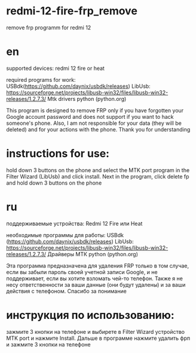 # redmi-12-fire-frp_remove
remove frp programm for redmi 12

# en

supported devices: redmi 12 fire or heat

required programs for work: USBdk(https://github.com/daynix/usbdk/releases)
LibUsb: https://sourceforge.net/projects/libusb-win32/files/libusb-win32-releases/1.2.7.3/
Mtk drivers
python (python.org)

This program is designed to remove FRP only if you have forgotten your Google account password and does not support if you want to hack someone's phone. Also, I am not responsible for your data (they will be deleted) and for your actions with the phone. 
Thank you for understanding


# instructions for use:

hold down 3 buttons on the phone and select the MTK port program in the Filter Wizard (LibUsb) and click install. Next in the program, click delete fp and hold down 3 buttons on the phone

# ru

поддерживаемые устройства: Redmi 12 Fire или Heat

необходимые программы для работы: USBdk (https://github.com/daynix/usbdk/releases)
LibUsb: https://sourceforge.net/projects/libusb-win32/files/libusb-win32-releases/1.2.7.3/
Драйверы МТК
python (python.org)

Эта программа предназначена для удаления FRP только в том случае, если вы забыли пароль своей учетной записи Google, и не поддерживает, если вы хотите взломать чей-то телефон. Также я не несу ответственности за ваши данные (они будут удалены) и за ваши действия с телефоном. 
Спасибо за понимание

# инструкция по использованию:
зажмите 3 кнопки на телефоне и выбирете в Filter Wizard устройство MTK port и нажмите Install. Дальше в программе нажмите удалить фрп и зажмите 3 кнопки на телефоне
